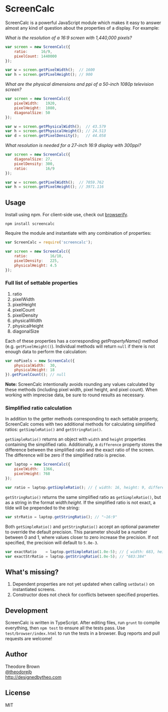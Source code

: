 # ScreenCalc

ScreenCalc is a powerful JavaScript module which makes it easy to answer almost any kind of question about the properties of a display. For example:

*What is the resolution of a 16:9 screen with 1,440,000 pixels?*

```javascript
var screen = new ScreenCalc({
    ratio:      16/9,
    pixelCount: 1440000
});

var w = screen.getPixelWidth();  // 1600
var h = screen.getPixelHeight(); // 900
```

*What are the physical dimensions and ppi of a 50-inch 1080p television screen?*

```javascript
var screen = new ScreenCalc({
    pixelWidth:   1920,
    pixelHeight:  1080,
    diagonalSize: 50
});

var w = screen.getPhysicalWidth();  // 43.579
var h = screen.getPhysicalHeight(); // 24.513
var d = screen.getPixelDensity();   // 44.058
```

*What resolution is needed for a 27-inch 16:9 display with 300ppi?*

```javascript
var screen = new ScreenCalc({
    diagonalSize: 27,
    pixelDensity: 300,
    ratio:        16/9
});

var w = screen.getPixelWidth();  // 7059.762
var h = screen.getPixelHeight(); // 3971.116
```

## Usage

Install using npm. For client-side use, check out [browserify](http://browserify.org/).

`npm install screencalc`

Require the module and instantiate with any combination of properties:

```javascript
var ScreenCalc = require('screencalc');

var screen = new ScreenCalc({
    ratio:          16/10,
    pixelDensity:   225,
    physicalHeight: 4.5
});
```

### Full list of settable properties

1. ratio
2. pixelWidth
3. pixelHeight
4. pixelCount
5. pixelDensity
6. physicalWidth
7. physicalHeight
8. diagonalSize

Each of these properties has a corresponding *getPropertyName()* method (e.g. `getPixelHeight()`). Individual methods will return `null` if there is not enough data to perform the calculation:

```javascript
var noPixels = new ScreenCalc({
	physicalWidth:  30,
    physicalHeight: 18
}).getPixelCount(); // null
```

**Note:** ScreenCalc intentionally avoids rounding any values calculated by these methods (including pixel width, pixel height, and pixel count). When working with imprecise data, be sure to round results as necessary.

### Simplified ratio calculation 

In addition to the getter methods corresponding to each settable property, ScreenCalc comes with two additional methods for calculating simplified ratios: `getSimpleRatio()` and `getStringRatio()`.

`getSimpleRatio()` returns an object with `width` and `height` properties containing the simplified ratio. Additionally, a `difference` property stores the difference between the simplified ratio and the exact ratio of the screen. The difference will be zero if the simplified ratio is precise.

```javascript
var laptop = new ScreenCalc({
	pixelWidth:  1366,
    pixelHeight: 768
});

var ratio = laptop.getSimpleRatio(); // { width: 16, height: 9, difference: -0.0008680555555555802 }
```

`getStringRatio()` returns the same simplified ratio as `getSimpleRatio()`, but as a string in the format *width:height*. If the simplified ratio is not exact, a tilde will be prepended to the string:

```javascript
var strRatio = laptop.getStringRatio(); // "~16:9"
```

Both `getSimpleRatio()` and `getStringRatio()` accept an optional parameter to override the default precision. This parameter should be a number between 0 and 1, where values closer to zero increase the precision. If not specified, the precision will default to `5.0e-3`.

```javascript
var exactRatio    = laptop.getSimpleRatio(1.0e-5); // { width: 683, height: 384, difference: 0 }
var exactStrRatio = laptop.getStringRatio(1.0e-5); // "683:384"
```

## What's missing?

1. Dependent properties are not yet updated when calling `setData()` on instantiated screens.
2. Constructor does not check for conflicts between specified properties.

## Development

ScreenCalc is written in TypeScript. After editing files, run `grunt` to compile everything, then `npm test` to ensure all the tests pass. Use `test/browser/index.html` to run the tests in a browser. Bug reports and pull requests are welcome!

## Author

Theodore Brown  
[@theodorejb](https://twitter.com/theodorejb)  
<http://designedbytheo.com>

## License

MIT
